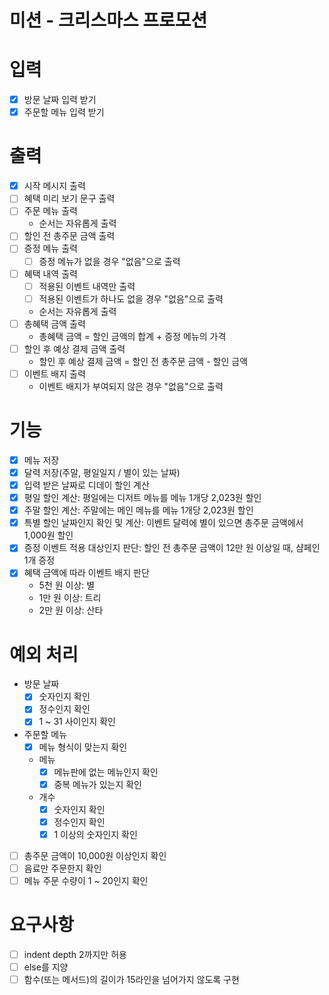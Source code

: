 # 미션 - 크리스마스 프로모션

# 입력

- [x] 방문 날짜 입력 받기
- [x] 주문할 메뉴 입력 받기

# 출력

- [x] 시작 메시지 출력
- [ ] 혜택 미리 보기 문구 출력
- [ ] 주문 메뉴 출력
  - 순서는 자유롭게 출력
- [ ] 할인 전 총주문 금액 출력
- [ ] 증정 메뉴 출력
  - [ ] 증정 메뉴가 없을 경우 "없음"으로 출력
- [ ] 혜택 내역 출력
  - [ ] 적용된 이벤트 내역만 출력
  - [ ] 적용된 이벤트가 하나도 없을 경우 "없음"으로 출력
  - 순서는 자유롭게 출력
- [ ] 총혜택 금액 출력
  - 총혜택 금액 = 할인 금액의 합계 + 증정 메뉴의 가격
- [ ] 할인 후 예상 결제 금액 출력
  - 할인 후 예상 결제 금액 = 할인 전 총주문 금액 - 할인 금액
- [ ] 이벤트 배지 출력
  - 이벤트 배지가 부여되지 않은 경우 "없음"으로 출력

# 기능

- [x] 메뉴 저장
- [x] 달력 저장(주말, 평일일지 / 별이 있는 날짜)
- [x] 입력 받은 날짜로 디데이 할인 계산
- [x] 평일 할인 계산: 평일에는 디저트 메뉴를 메뉴 1개당 2,023원 할인
- [x] 주말 할인 계산: 주말에는 메인 메뉴를 메뉴 1개당 2,023원 할인
- [x] 특별 할인 날짜인지 확인 및 계산: 이벤트 달력에 별이 있으면 총주문 금액에서 1,000원 할인
- [x] 증정 이벤트 적용 대상인지 판단: 할인 전 총주문 금액이 12만 원 이상일 때, 샴페인 1개 증정
- [x] 혜택 금액에 따라 이벤트 배지 판단
  - 5천 원 이상: 별
  - 1만 원 이상: 트리
  - 2만 원 이상: 산타

# 예외 처리

- 방문 날짜
  - [x] 숫자인지 확인
  - [x] 정수인지 확인
  - [x] 1 ~ 31 사이인지 확인
- 주문할 메뉴
  - [x] 메뉴 형식이 맞는지 확인
  - 메뉴
    - [x] 메뉴판에 없는 메뉴인지 확인
    - [x] 중복 메뉴가 있는지 확인
  - 개수
    - [x] 숫자인지 확인
    - [x] 정수인지 확인
    - [x] 1 이상의 숫자인지 확인
- [ ] 총주문 금액이 10,000원 이상인지 확인
- [ ] 음료만 주문한지 확인
- [ ] 메뉴 주문 수량이 1 ~ 20인지 확인

# 요구사항

- [ ] indent depth 2까지만 허용
- [ ] else를 지양
- [ ] 함수(또는 메서드)의 길이가 15라인을 넘어가지 않도록 구현

